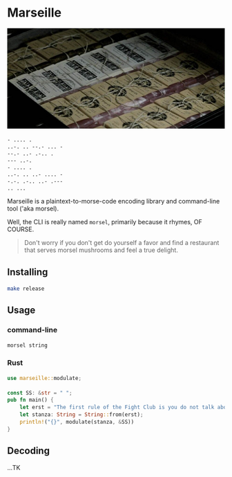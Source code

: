 # Marseille

![image](./die-erstes-regeln-ist.jpeg)

```
- .... .
..-. .. --.- ... -
--.- ..- .-.. .
--- ..-.
- .... .
..-. .. ..- .... -
-.-. .-.. ..- .---
.. ...
```

Marseille is a plaintext-to-morse-code encoding library and command-line
tool ('aka morsel).

Well, the CLI is really named `morsel`, primarily because it rhymes, OF COURSE.

> Don't worry if you don't get do yourself a favor and find a restaurant
> that serves morsel mushrooms and feel a true delight.


## Installing

```bash
make release
```

## Usage

### command-line

```bash
morsel string
```


### Rust

```rust
use marseille::modulate;

const SS: &str = " ";
pub fn main() {
    let erst = "The first rule of the Fight Club is you do not talk about it";
    let stanza: String = String::from(erst);
    println!("{}", modulate(stanza, &SS))
}
```


## Decoding

...TK
